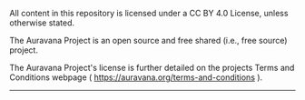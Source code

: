 All content in this repository is licensed under a CC BY 4.0 License, unless otherwise stated.

The Auravana Project is an open source and free shared (i.e., free source) project.

The Auravana Project's license is further detailed on the projects Terms and Conditions webpage ( https://auravana.org/terms-and-conditions ). 

---